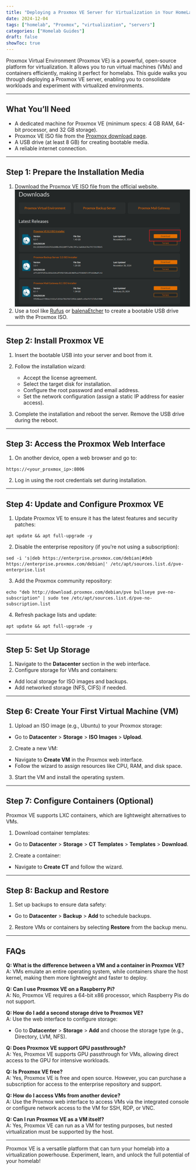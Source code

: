 ```yaml
---
title: "Deploying a Proxmox VE Server for Virtualization in Your HomeLab"
date: 2024-12-04
tags: ["homelab", "Proxmox", "virtualization", "servers"]
categories: ["Homelab Guides"]
draft: false
showToc: true
---
```

Proxmox Virtual Environment (Proxmox VE) is a powerful, open-source platform for virtualization. It allows you to run virtual machines (VMs) and containers efficiently, making it perfect for homelabs. This guide walks you through deploying a Proxmox VE server, enabling you to consolidate workloads and experiment with virtualized environments.

---

## What You’ll Need

- A dedicated machine for Proxmox VE (minimum specs: 4 GB RAM, 64-bit processor, and 32 GB storage).  
- Proxmox VE ISO file from the [Proxmox download page](https://www.proxmox.com/en/downloads).  
- A USB drive (at least 8 GB) for creating bootable media.  
- A reliable internet connection.

---

## Step 1: Prepare the Installation Media

1. Download the Proxmox VE ISO file from the official website.  
![Proxmox Interface](website/downloadsproxmox.png)
2. Use a tool like [Rufus](https://rufus.ie/) or [balenaEtcher](https://www.balena.io/etcher/) to create a bootable USB drive with the Proxmox ISO.

---

## Step 2: Install Proxmox VE

1. Insert the bootable USB into your server and boot from it.  
2. Follow the installation wizard:  
   - Accept the license agreement.  
   - Select the target disk for installation.  
   - Configure the root password and email address.  
   - Set the network configuration (assign a static IP address for easier access).  

3. Complete the installation and reboot the server. Remove the USB drive during the reboot.

---

## Step 3: Access the Proxmox Web Interface

1. On another device, open a web browser and go to:  
```
https://<your_proxmox_ip>:8006
```

2. Log in using the root credentials set during installation.

---

## Step 4: Update and Configure Proxmox VE

1. Update Proxmox VE to ensure it has the latest features and security patches:  
```
apt update && apt full-upgrade -y
```

2. Disable the enterprise repository (if you’re not using a subscription):  
```
sed -i 's|deb https://enterprise.proxmox.com/debian|#deb https://enterprise.proxmox.com/debian|' /etc/apt/sources.list.d/pve-enterprise.list
```

3. Add the Proxmox community repository:  
```
echo "deb http://download.proxmox.com/debian/pve bullseye pve-no-subscription" | sudo tee /etc/apt/sources.list.d/pve-no-subscription.list
```

4. Refresh package lists and update:  
```
apt update && apt full-upgrade -y
```

---

## Step 5: Set Up Storage

1. Navigate to the **Datacenter** section in the web interface.  
2. Configure storage for VMs and containers:  
- Add local storage for ISO images and backups.  
- Add networked storage (NFS, CIFS) if needed.

---

## Step 6: Create Your First Virtual Machine (VM)

1. Upload an ISO image (e.g., Ubuntu) to your Proxmox storage:  
- Go to **Datacenter** > **Storage** > **ISO Images** > **Upload**.  

2. Create a new VM:  
- Navigate to **Create VM** in the Proxmox web interface.  
- Follow the wizard to assign resources like CPU, RAM, and disk space.  

3. Start the VM and install the operating system.

---

## Step 7: Configure Containers (Optional)

Proxmox VE supports LXC containers, which are lightweight alternatives to VMs.  

1. Download container templates:  
- Go to **Datacenter** > **Storage** > **CT Templates** > **Templates** > **Download**.  

2. Create a container:  
- Navigate to **Create CT** and follow the wizard.

---

## Step 8: Backup and Restore

1. Set up backups to ensure data safety:  
- Go to **Datacenter** > **Backup** > **Add** to schedule backups.  

2. Restore VMs or containers by selecting **Restore** from the backup menu.

---

## FAQs

**Q: What is the difference between a VM and a container in Proxmox VE?**  
A: VMs emulate an entire operating system, while containers share the host kernel, making them more lightweight and faster to deploy.

**Q: Can I use Proxmox VE on a Raspberry Pi?**  
A: No, Proxmox VE requires a 64-bit x86 processor, which Raspberry Pis do not support.

**Q: How do I add a second storage drive to Proxmox VE?**  
A: Use the web interface to configure storage:  
- Go to **Datacenter** > **Storage** > **Add** and choose the storage type (e.g., Directory, LVM, NFS).

**Q: Does Proxmox VE support GPU passthrough?**  
A: Yes, Proxmox VE supports GPU passthrough for VMs, allowing direct access to the GPU for intensive workloads.

**Q: Is Proxmox VE free?**  
A: Yes, Proxmox VE is free and open source. However, you can purchase a subscription for access to the enterprise repository and support.

**Q: How do I access VMs from another device?**  
A: Use the Proxmox web interface to access VMs via the integrated console or configure network access to the VM for SSH, RDP, or VNC.

**Q: Can I run Proxmox VE as a VM itself?**  
A: Yes, Proxmox VE can run as a VM for testing purposes, but nested virtualization must be supported by the host.

---

Proxmox VE is a versatile platform that can turn your homelab into a virtualization powerhouse. Experiment, learn, and unlock the full potential of your homelab!
